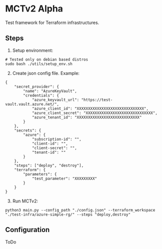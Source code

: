 # MCTv2 Alpha

Test framework for Terraform infrastructures.

## Steps
1. Setup environment:
```
# Tested only on debian based distros
sudo bash ./utils/setup_env.sh
```
2. Create json config file. Example: 
```
{
    "secret_provider": {
        "name": "AzureKeyVault",
        "credentials": {
            "azure_keyvault_url": "https://test-vault.vault.azure.net/",
            "azure_client_id": "XXXXXXXXXXXXXXXXXXXXXXXXXXXXXX",
            "azure_client_secret": "XXXXXXXXXXXXXXXXXXXXXXXXXXXXXX",
            "azure_tenant_id": "XXXXXXXXXXXXXXXXXXXXXXXXXXXX"
        }
    },
    "secrets": {
        "azure": {
            "subscription-id": "",
            "client-id": "",
            "client-secret": "",
            "tenant-id": ""
        }
    },
    "steps": ["deploy", "destroy"],
    "terraform": {
        "parameters": {
            "test_parameter": "XXXXXXXXX"
        }
    }
}
```
3. Run MCTv2:
```
python3 main.py --config_path "./config.json" --terraform_workspace "./test-infra/azure-simple-rg/" --steps "deploy,destroy"
```

## Configuration
ToDo
